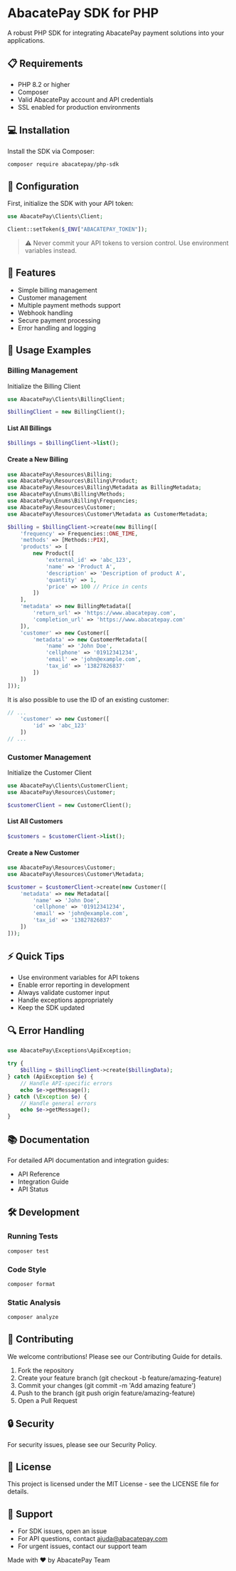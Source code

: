 # AbacatePay SDK for PHP

A robust PHP SDK for integrating AbacatePay payment solutions into your applications.

## 📋 Requirements

- PHP 8.2 or higher
- Composer
- Valid AbacatePay account and API credentials
- SSL enabled for production environments

## 💻 Installation

Install the SDK via Composer:

```bash
composer require abacatepay/php-sdk
```

## 🔧 Configuration

First, initialize the SDK with your API token:

```php
use AbacatePay\Clients\Client;

Client::setToken($_ENV["ABACATEPAY_TOKEN"]);
```

>⚠️ Never commit your API tokens to version control. Use environment variables instead.

## 🌟 Features

- Simple billing management
- Customer management
- Multiple payment methods support
- Webhook handling
- Secure payment processing
- Error handling and logging

## 📘 Usage Examples

### Billing Management

Initialize the Billing Client

```php
use AbacatePay\Clients\BillingClient;

$billingClient = new BillingClient();
```

#### List All Billings

```php
$billings = $billingClient->list();
```

#### Create a New Billing

```php
use AbacatePay\Resources\Billing;
use AbacatePay\Resources\Billing\Product;
use AbacatePay\Resources\Billing\Metadata as BillingMetadata;
use AbacatePay\Enums\Billing\Methods;
use AbacatePay\Enums\Billing\Frequencies;
use AbacatePay\Resources\Customer;
use AbacatePay\Resources\Customer\Metadata as CustomerMetadata;

$billing = $billingClient->create(new Billing([
    'frequency' => Frequencies::ONE_TIME,
    'methods' => [Methods::PIX],
    'products' => [
        new Product([
            'external_id' => 'abc_123',
            'name' => 'Product A',
            'description' => 'Description of product A',
            'quantity' => 1,
            'price' => 100 // Price in cents
        ])
    ],
    'metadata' => new BillingMetadata([
        'return_url' => 'https://www.abacatepay.com',
        'completion_url' => 'https://www.abacatepay.com'
    ]),
    'customer' => new Customer([
        'metadata' => new CustomerMetadata([
            'name' => 'John Doe',
            'cellphone' => '01912341234',
            'email' => 'john@example.com',
            'tax_id' => '13827826837'
        ])
    ])
]));
```

It is also possible to use the ID of an existing customer:

```php
// ...
    'customer' => new Customer([
        'id' => 'abc_123'
    ])
// ...
```

### Customer Management

Initialize the Customer Client

```php
use AbacatePay\Clients\CustomerClient;
use AbacatePay\Resources\Customer;

$customerClient = new CustomerClient();
```

#### List All Customers

```php
$customers = $customerClient->list();
```

#### Create a New Customer

```php
use AbacatePay\Resources\Customer;
use AbacatePay\Resources\Customer\Metadata;

$customer = $customerClient->create(new Customer([
    'metadata' => new Metadata([
        'name' => 'John Doe',
        'cellphone' => '01912341234',
        'email' => 'john@example.com',
        'tax_id' => '13827826837'
    ])
]));
```

## ⚡ Quick Tips

- Use environment variables for API tokens
- Enable error reporting in development
- Always validate customer input
- Handle exceptions appropriately
- Keep the SDK updated

## 🔍 Error Handling

```php
use AbacatePay\Exceptions\ApiException;

try {
    $billing = $billingClient->create($billingData);
} catch (ApiException $e) {
    // Handle API-specific errors
    echo $e->getMessage();
} catch (\Exception $e) {
    // Handle general errors
    echo $e->getMessage();
}
```

## 📚 Documentation

For detailed API documentation and integration guides:

- API Reference
- Integration Guide
- API Status

## 🛠️ Development

### Running Tests

```bash
composer test
```

### Code Style

```bash
composer format
```

### Static Analysis

```bash
composer analyze
```

## 🤝 Contributing

We welcome contributions! Please see our Contributing Guide for details.

1. Fork the repository
2. Create your feature branch (git checkout -b feature/amazing-feature)
3. Commit your changes (git commit -m 'Add amazing feature')
4. Push to the branch (git push origin feature/amazing-feature)
5. Open a Pull Request

## 🔒 Security

For security issues, please see our Security Policy.

## 📄 License

This project is licensed under the MIT License - see the LICENSE file for details.

## 💬 Support

- For SDK issues, open an issue
- For API questions, contact ajuda@abacatepay.com
- For urgent issues, contact our support team

Made with ❤️ by AbacatePay Team
